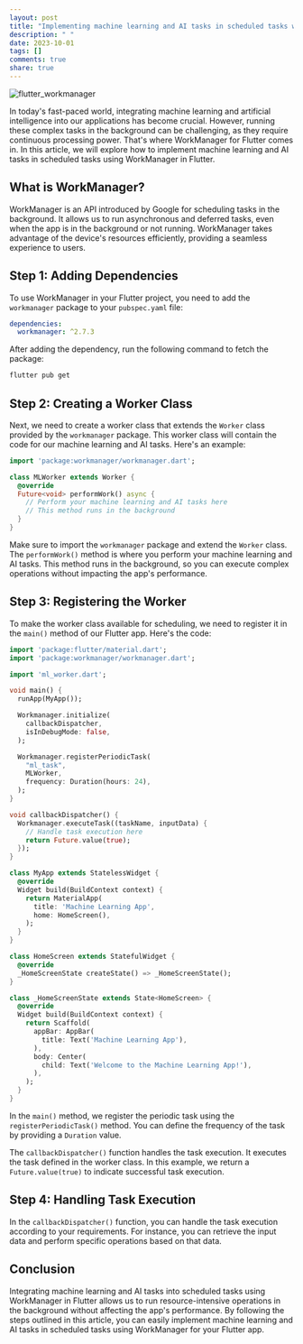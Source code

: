 ```yaml
---
layout: post
title: "Implementing machine learning and AI tasks in scheduled tasks with WorkManager for Flutter"
description: " "
date: 2023-10-01
tags: []
comments: true
share: true
---
```


![flutter_workmanager](https://example.com/assets/flutter_workmanager.jpg)

In today's fast-paced world, integrating machine learning and artificial intelligence into our applications has become crucial. However, running these complex tasks in the background can be challenging, as they require continuous processing power. That's where WorkManager for Flutter comes in. In this article, we will explore how to implement machine learning and AI tasks in scheduled tasks using WorkManager in Flutter.

## What is WorkManager?

WorkManager is an API introduced by Google for scheduling tasks in the background. It allows us to run asynchronous and deferred tasks, even when the app is in the background or not running. WorkManager takes advantage of the device's resources efficiently, providing a seamless experience to users.

## Step 1: Adding Dependencies

To use WorkManager in your Flutter project, you need to add the `workmanager` package to your `pubspec.yaml` file:

```yaml
dependencies:
  workmanager: ^2.7.3
```

After adding the dependency, run the following command to fetch the package:

```bash
flutter pub get
```

## Step 2: Creating a Worker Class

Next, we need to create a worker class that extends the `Worker` class provided by the `workmanager` package. This worker class will contain the code for our machine learning and AI tasks. Here's an example:

```dart
import 'package:workmanager/workmanager.dart';

class MLWorker extends Worker {
  @override
  Future<void> performWork() async {
    // Perform your machine learning and AI tasks here
    // This method runs in the background
  }
}
```

Make sure to import the `workmanager` package and extend the `Worker` class. The `performWork()` method is where you perform your machine learning and AI tasks. This method runs in the background, so you can execute complex operations without impacting the app's performance.

## Step 3: Registering the Worker

To make the worker class available for scheduling, we need to register it in the `main()` method of our Flutter app. Here's the code:

```dart
import 'package:flutter/material.dart';
import 'package:workmanager/workmanager.dart';

import 'ml_worker.dart';

void main() {
  runApp(MyApp());

  Workmanager.initialize(
    callbackDispatcher,
    isInDebugMode: false,
  );

  Workmanager.registerPeriodicTask(
    "ml_task",
    MLWorker,
    frequency: Duration(hours: 24),
  );
}

void callbackDispatcher() {
  Workmanager.executeTask((taskName, inputData) {
    // Handle task execution here
    return Future.value(true);
  });
}

class MyApp extends StatelessWidget {
  @override
  Widget build(BuildContext context) {
    return MaterialApp(
      title: 'Machine Learning App',
      home: HomeScreen(),
    );
  }
}

class HomeScreen extends StatefulWidget {
  @override
  _HomeScreenState createState() => _HomeScreenState();
}

class _HomeScreenState extends State<HomeScreen> {
  @override
  Widget build(BuildContext context) {
    return Scaffold(
      appBar: AppBar(
        title: Text('Machine Learning App'),
      ),
      body: Center(
        child: Text('Welcome to the Machine Learning App!'),
      ),
    );
  }
}
```

In the `main()` method, we register the periodic task using the `registerPeriodicTask()` method. You can define the frequency of the task by providing a `Duration` value.

The `callbackDispatcher()` function handles the task execution. It executes the task defined in the worker class. In this example, we return a `Future.value(true)` to indicate successful task execution.

## Step 4: Handling Task Execution

In the `callbackDispatcher()` function, you can handle the task execution according to your requirements. For instance, you can retrieve the input data and perform specific operations based on that data.

## Conclusion

Integrating machine learning and AI tasks into scheduled tasks using WorkManager in Flutter allows us to run resource-intensive operations in the background without affecting the app's performance. By following the steps outlined in this article, you can easily implement machine learning and AI tasks in scheduled tasks using WorkManager for your Flutter app.